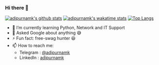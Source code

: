 ### Hi there 👋

<!--
**adipurnamk/adipurnamk** is a ✨ _special_ ✨ repository because its `README.md` (this file) appears on your GitHub profile.

Here are some ideas to get you started:

- 🔭 I’m currently working on ...
- 👯 I’m looking to collaborate on ...
- 🤔 I’m looking for help with ...
- 😄 Pronouns: ...

-->

[![adipurnamk's github stats](https://github-readme-stats.vercel.app/api?username=adipurnamk&count_private=true&show_icons=true)](https://github.com/anuraghazra/github-readme-stats)
[![adipurnamk's wakatime stats](https://github-readme-stats.vercel.app/api/wakatime?username=adipurnamk)](https://github.com/anuraghazra/github-readme-stats)
[![Top Langs](https://github-readme-stats.vercel.app/api/top-langs/?username=adipurnamk&layout=compact)](https://github.com/anuraghazra/github-readme-stats)

- 🌱 I’m currently learning Python, Network and IT Support
- 💬 Asked Google about anything :sweat_smile:
- ⚡ Fun fact: free-swag hunter :satisfied:
- 📫 How to reach me: 
  - Telegram : [@adipurnamk](https://t.me/adipurnamk)
  - LinkedIn : [adipurnamk](https://www.linkedin.com/in/adipurnamk/)
  
<!--
github readme stats
Credit: https://github.com/anuraghazra/github-readme-stats#github-stats-card
-->
